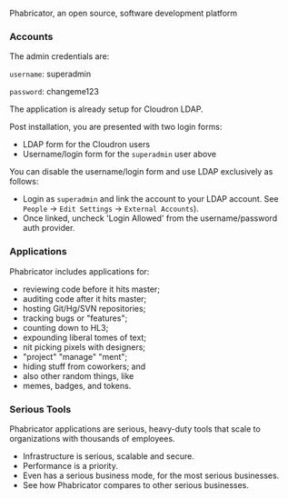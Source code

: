 Phabricator, an open source, software development platform

### Accounts

The admin credentials are:

`username`: superadmin

`password`: changeme123

The application is already setup for Cloudron LDAP.

Post installation, you are presented with two login forms:
* LDAP form for the Cloudron users
* Username/login form for the `superadmin` user above

You can disable the username/login form and use LDAP exclusively as follows:
* Login as `superadmin` and link the account to your LDAP account. See 
`People` -> `Edit Settings` -> `External Accounts`).
* Once linked, uncheck 'Login Allowed' from the username/password auth 
provider.

### Applications

Phabricator includes applications for: 

* reviewing code before it hits master;
* auditing code after it hits master;
* hosting Git/Hg/SVN repositories;
* tracking bugs or "features";
* counting down to HL3;
* expounding liberal tomes of text;
* nit picking pixels with designers;
* "project" "manage" "ment";
* hiding stuff from coworkers; and
* also other random things, like
* memes, badges, and tokens.

### Serious Tools

Phabricator applications are serious, heavy-duty tools that scale to organizations with thousands of employees.

* Infrastructure is serious, scalable and secure.
* Performance is a priority.
* Even has a serious business mode, for the most serious businesses.
* See how Phabricator compares to other serious businesses.

